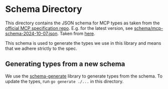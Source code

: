 # Schema Directory

This directory contains the JSON schema for MCP types as taken from the [official MCP specification repo](https://github.com/modelcontextprotocol/specification). E.g. for the latest version, see [schema/mcp-schema-2024-10-07.json](schema/mcp-schema-2024-10-07.json). Taken from [here](https://github.com/modelcontextprotocol/specification/blob/bb5fdd282a4d0793822a569f573ebc36804d38f8/schema/schema.json).

This schema is used to generate the types we use in this library and means that we adhere strictly to the spec.

## Generating types from a new schema

We use the [schema-generate](https://github.com/a-h/generate) library to generate types from the schema. To update the types, run `go generate ./...` in this directory.